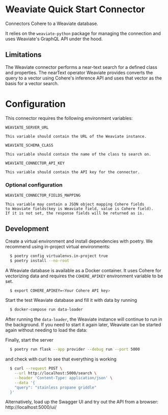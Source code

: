 # Weaviate Quick Start Connector

Connectors Cohere to a Weaviate database.

It relies on the `weaviate-python` package for managing the connection and uses Weaviate's GraphQL API under the hood.

## Limitations

The Weaviate connector performs a near-text search for a defined class and properties. The nearText operator Weaviate provides converts the query to a vector using Cohere's inference API and uses that vector as the basis for a vector search.

# Configuration

This connector requires the following environment variables:

```
WEAVIATE_SERVER_URL

This variable should contain the URL of the Weaviate instance.
```

```
WEAVIATE_SCHEMA_CLASS

This variable should contain the name of the class to search on.
```

```
WEAVIATE_CONNECTOR_API_KEY

This variable should contain the API key for the connector.
```

### Optional configuration

```
WEAVIATE_CONNECTOR_FIELDS_MAPPING

This variable may contain a JSON object mapping Cohere fields
to Weaviate fields(key is Weaviate field, value is Cohere field).
If it is not set, the response fields will be returned as is.
```

## Development

Create a virtual environment and install dependencies with poetry. We recommend using in-project virtual environments:

```bash
  $ poetry config virtualenvs.in-project true
  $ poetry install --no-root
```

A Weaviate database is available as a Docker container. It uses Cohere for vectorizing data and requires
the `COHERE_APIKEY` environment variable to be set.

```bash
  $ export COHERE_APIKEY=<Your Cohere API key>
```

Start the test Weaviate database and fill it with data by running

```bash
  $ docker-compose run data-loader
```

After running the `data-loader`, the Weaviate instance will continue to run in the background. If you need to start it
again later, Weaviate can be started again without needing to load the data:

Finally, start the server

```bash
  $ poetry run flask --app provider --debug run --port 5000
```

and check with curl to see that everything is working

```bash
  $ curl --request POST \
    --url http://localhost:5000/search \
    --header 'Content-Type: application/json' \
    --data '{
    "query": "stainless propane griddle"
  }'
```

Alternatively, load up the Swagger UI and try out the API from a browser: http://localhost:5000/ui/
